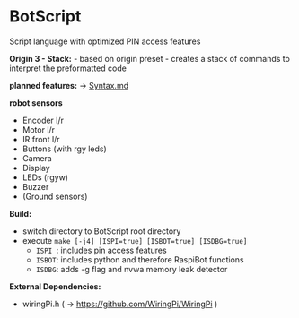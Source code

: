 
# BotScript
Script language with optimized PIN access features

**Origin 3 - Stack:**
    - based on origin preset
    - creates a stack of commands to interpret the preformatted code

**planned features:**
    -> [Syntax.md](https://github.com/alex-Symbroson/BotScript/blob/stack/BotScript/Syntax.md)

**robot sensors**
- Encoder l/r
- Motor l/r
- IR front l/r
- Buttons (with rgy leds)
- Camera
- Display
- LEDs (rgyw)
- Buzzer
- (Ground sensors)

**Build:**
- switch directory to BotScript root directory
- execute ```make [-j4] [ISPI=true] [ISBOT=true] [ISDBG=true]```
    - ```ISPI ```: includes pin access features
    - ```ISBOT```: includes python and therefore RaspiBot functions
    - ```ISDBG```: adds -g flag and nvwa memory leak detector

**External Dependencies:**
- wiringPi.h ( -> https://github.com/WiringPi/WiringPi )
